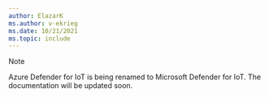 ```yaml
---
author: ElazarK
ms.author: v-ekrieg
ms.date: 10/21/2021
ms.topic: include
---
```


<!-- docutune:disable -->

> [!NOTE]
>
> Azure Defender for IoT is being renamed to Microsoft Defender for IoT. The documentation will be updated soon.

